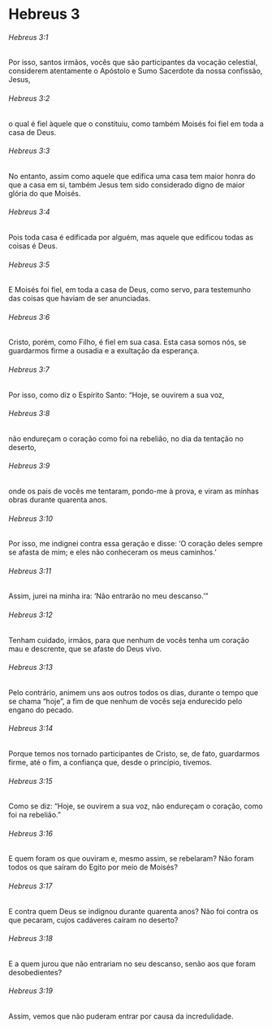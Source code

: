 # Hebreus 3

###### Hebreus 3:1

Por isso, santos irmãos, vocês que são participantes da vocação celestial, considerem atentamente o Apóstolo e Sumo Sacerdote da nossa confissão, Jesus,

###### Hebreus 3:2

o qual é fiel àquele que o constituiu, como também Moisés foi fiel em toda a casa de Deus.

###### Hebreus 3:3

No entanto, assim como aquele que edifica uma casa tem maior honra do que a casa em si, também Jesus tem sido considerado digno de maior glória do que Moisés.

###### Hebreus 3:4

Pois toda casa é edificada por alguém, mas aquele que edificou todas as coisas é Deus.

###### Hebreus 3:5

E Moisés foi fiel, em toda a casa de Deus, como servo, para testemunho das coisas que haviam de ser anunciadas.

###### Hebreus 3:6

Cristo, porém, como Filho, é fiel em sua casa. Esta casa somos nós, se guardarmos firme a ousadia e a exultação da esperança.

###### Hebreus 3:7

Por isso, como diz o Espírito Santo: “Hoje, se ouvirem a sua voz,

###### Hebreus 3:8

não endureçam o coração como foi na rebelião, no dia da tentação no deserto,

###### Hebreus 3:9

onde os pais de vocês me tentaram, pondo-me à prova, e viram as minhas obras durante quarenta anos.

###### Hebreus 3:10

Por isso, me indignei contra essa geração e disse: ‘O coração deles sempre se afasta de mim; e eles não conheceram os meus caminhos.’

###### Hebreus 3:11

Assim, jurei na minha ira: ‘Não entrarão no meu descanso.’”

###### Hebreus 3:12

Tenham cuidado, irmãos, para que nenhum de vocês tenha um coração mau e descrente, que se afaste do Deus vivo.

###### Hebreus 3:13

Pelo contrário, animem uns aos outros todos os dias, durante o tempo que se chama “hoje”, a fim de que nenhum de vocês seja endurecido pelo engano do pecado.

###### Hebreus 3:14

Porque temos nos tornado participantes de Cristo, se, de fato, guardarmos firme, até o fim, a confiança que, desde o princípio, tivemos.

###### Hebreus 3:15

Como se diz: “Hoje, se ouvirem a sua voz, não endureçam o coração, como foi na rebelião.”

###### Hebreus 3:16

E quem foram os que ouviram e, mesmo assim, se rebelaram? Não foram todos os que saíram do Egito por meio de Moisés?

###### Hebreus 3:17

E contra quem Deus se indignou durante quarenta anos? Não foi contra os que pecaram, cujos cadáveres caíram no deserto?

###### Hebreus 3:18

E a quem jurou que não entrariam no seu descanso, senão aos que foram desobedientes?

###### Hebreus 3:19

Assim, vemos que não puderam entrar por causa da incredulidade.


